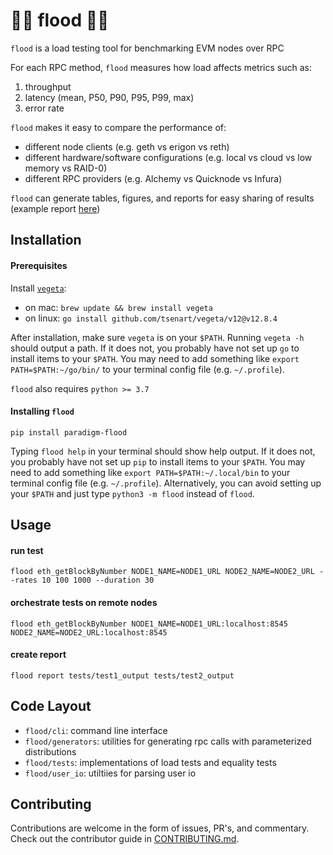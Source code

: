 
# 🌊🌊 flood 🌊🌊

`flood` is a load testing tool for benchmarking EVM nodes over RPC

For each RPC method, `flood` measures how load affects metrics such as:
1. throughput
2. latency (mean, P50, P90, P95, P99, max)
3. error rate

`flood` makes it easy to compare the performance of:
- different node clients (e.g. geth vs erigon vs reth)
- different hardware/software configurations (e.g. local vs cloud vs low memory vs RAID-0)
- different RPC providers (e.g. Alchemy vs Quicknode vs Infura)

`flood` can generate tables, figures, and reports for easy sharing of results (example report [here](https://datasets.paradigm.xyz/notebooks/flood/example_report.html))


## Installation

#### Prerequisites

Install [`vegeta`](https://github.com/tsenart/vegeta):
- on mac: `brew update && brew install vegeta`
- on linux: `go install github.com/tsenart/vegeta/v12@v12.8.4`

After installation, make sure `vegeta` is on your `$PATH`. Running `vegeta -h` should output a path. If it does not, you probably have not set up `go` to install items to your `$PATH`. You may need to add something like `export PATH=$PATH:~/go/bin/` to your terminal config file (e.g. `~/.profile`).

`flood` also requires `python >= 3.7`

#### Installing `flood`

```
pip install paradigm-flood
```

Typing `flood help` in your terminal should show help output. If it does not, you probably have not set up `pip` to install items to your `$PATH`. You may need to add something like `export PATH=$PATH:~/.local/bin` to your terminal config file (e.g. `~/.profile`). Alternatively, you can avoid setting up your `$PATH` and just type `python3 -m flood` instead of `flood`.

## Usage

#### run test
```
flood eth_getBlockByNumber NODE1_NAME=NODE1_URL NODE2_NAME=NODE2_URL --rates 10 100 1000 --duration 30
```

#### orchestrate tests on remote nodes
```
flood eth_getBlockByNumber NODE1_NAME=NODE1_URL:localhost:8545 NODE2_NAME=NODE2_URL:localhost:8545
```

#### create report
```
flood report tests/test1_output tests/test2_output
````

## Code Layout
- `flood/cli`: command line interface
- `flood/generators`: utilities for generating rpc calls with parameterized distributions
- `flood/tests`: implementations of load tests and equality tests
- `flood/user_io`: utiltiies for parsing user io


## Contributing

Contributions are welcome in the form of issues, PR's, and commentary. Check out the contributor guide in [CONTRIBUTING.md](CONTRIBUTING.md).

